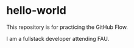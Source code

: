 # hello-world
This repository is for practicing the GitHub Flow.

I am a fullstack developer attending FAU.
